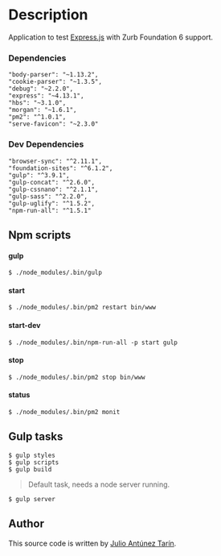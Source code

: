 # Description

Application to test [Express.js] with Zurb Foundation 6 support.

### Dependencies

    "body-parser": "~1.13.2",
    "cookie-parser": "~1.3.5",
    "debug": "~2.2.0",
    "express": "~4.13.1",
    "hbs": "~3.1.0",
    "morgan": "~1.6.1",
    "pm2": "^1.0.1",
    "serve-favicon": "~2.3.0"

### Dev Dependencies

    "browser-sync": "^2.11.1",
    "foundation-sites": "^6.1.2",
    "gulp": "^3.9.1",
    "gulp-concat": "^2.6.0",
    "gulp-cssnano": "^2.1.1",
    "gulp-sass": "^2.2.0",
    "gulp-uglify": "^1.5.2",
    "npm-run-all": "^1.5.1"

## Npm scripts

#### gulp
    $ ./node_modules/.bin/gulp

#### start
    $ ./node_modules/.bin/pm2 restart bin/www

#### start-dev
    $ ./node_modules/.bin/npm-run-all -p start gulp

#### stop
    $ ./node_modules/.bin/pm2 stop bin/www

#### status
    $ ./node_modules/.bin/pm2 monit

## Gulp tasks

    $ gulp styles
    $ gulp scripts
    $ gulp build

> Default task, needs a node server running.

    $ gulp server

## Author
This source code is written by [Julio Antúnez Tarín].

[Julio Antúnez Tarín]: http://twitter.com/jatap
[Express.js]: http://expressjs.com

